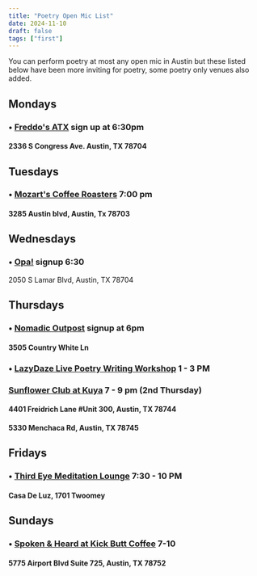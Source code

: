 ```yaml
---
title: "Poetry Open Mic List"
date: 2024-11-10
draft: false
tags: ["first"]
---
```


You can perform poetry at most any open mic in Austin but these listed below have been more inviting for poetry, some poetry only venues also added.

## Mondays

### • [Freddo's ATX](https://maps.app.goo.gl/MbWozeEiCFA96qbs7) sign up at 6:30pm 
#### 2336 S Congress Ave. Austin, TX 78704

## Tuesdays

### • [Mozart's Coffee Roasters](https://maps.app.goo.gl/AgeAympQ3RPYNeDj9) 7:00 pm 
#### 3285 Austin blvd, Austin, Tx 78703

## Wednesdays

### • [Opa!](https://maps.app.goo.gl/Hr8iSyr44XNe1r9U7) signup 6:30 
2050 S Lamar Blvd, Austin, TX 78704

## Thursdays

### • [Nomadic Outpost](https://maps.app.goo.gl/46G5v7yoVeLU7UDf7) signup at 6pm 
#### 3505 Country White Ln

### • [LazyDaze Live Poetry Writing Workshop](https://maps.app.goo.gl/ebWHp55RfT2sXpzi7) 1 - 3 PM 

### [Sunflower Club at Kuya](https://www.eventbrite.com/e/sunflower-club-creative-ceremony-tickets-1049006916927) 7 - 9 pm (2nd Thursday)
#### 4401 Freidrich Lane #Unit 300, Austin, TX 78744


#### 5330 Menchaca Rd, Austin, TX 78745

## Fridays

### • [Third Eye Meditation Lounge](https://maps.app.goo.gl/uC5SRiop8XN6k1dTA) 7:30 - 10 PM
#### Casa De Luz, 1701 Twoomey

## Sundays

### • [Spoken & Heard at Kick Butt Coffee](https://maps.app.goo.gl/EeW6qqRQJ7A4aC1K9) 7-10
#### 5775 Airport Blvd Suite 725, Austin, TX 78752
